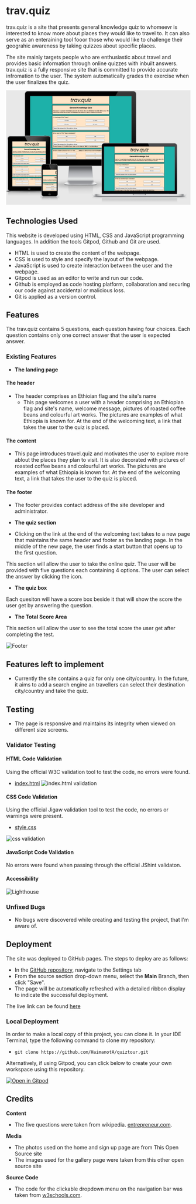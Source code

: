 # trav.quiz

trav.quiz is a site that presents general knowledge quiz to whomeevr is interested to know more about places they would like to travel to. It can also serve as an enteraining tool fooor those who would like to challenge their geograhic awareness by taking quizzes about specific places.

The site mainly targets people who are enthusiastic about travel and provides basic information through online quizzes with inbuilt answers. trav.quiz is a fully responsive site that is committed to provide accurate infromation to the user. The system automatically grades the exercise when the user finalizes the quiz.

![cover page](documentation/quiz1.png)

## Technologies Used

This website is developed using HTML, CSS and JavaScript programming languages. In addition the tools Gitpod, Github and Git are used.

 - HTML is used to create the content of the webpage.
 - CSS is used to style and specify the layout of the webpage.
 - JavaScript is used to create interaction between the user and the webpage. 
 - Gitpod is used as an editor to write and run our code.
 - Github is employed as code hosting platform, collaboration and securing our code against accidental or malicious loss.
 - Git is applied as a version control. 

## Features

The trav.quiz contains 5 questions, each question having four choices. Each question contains only one correct answer that the user is expected answer. 
 
### Existing Features

- __The landing page__

#### The header

- The header comprises an Ethioian flag and the site's name
    - This page welcomes a user with a header comprising an Ethiopian flag and site's name, welcome message, pictures of roasted coffee beans and colourful art works. The pictures are examples of what Ethiopia is known for. At the end of the welcoming text, a link that takes the user to the quiz is placed. 

#### The content

- This page introduces travel.quiz and motivates the user to explore more ablout the places they plan to visit. It is also decorated with pictures of roasted coffee beans and colourful art works. The pictures are examples of what Ethiopia is known for. At the end of the welcoming text, a link that takes the user to the quiz is placed. 

#### The footer

- The footer provides contact address of the site developer and administrator. 

- __The quiz section__

- Clicking on the link at the end of the welcoming text takes to a new page that maintains the same header and footer as the landing page. In the middle of the new page, the user finds a start button that opens up to the first question.


This section will allow the user to take the online quiz. The user will be provided with five questions each containing 4 options. The user can select the answer by clicking the icon.

- __The quiz box__

Each quesiton will have a score box beside it that will show the score the user get by answering the question. 

- __The Total Score Area__

This section will allow the user to see the total score the user get after completing the test.

![Footer](documentation/readme6.png)

## Features left to implement

- Currently the site contains a quiz for only one city/country. In the future, it aims to add a search engine an travellers can select their destination city/country and take the quiz.

## Testing

- The page is responsive and maintains its integrity when viewed on different size screens. 

### Validator Testing 

#### HTML Code Validation

Using the official W3C validation tool to test the code,  no errors were found.
- [index.html](https://validator.w3.org/nu/?doc=https://haimanota.github.io/the--pioneers/index.html)
    ![index.html validation](documentation/readme7.png)

#### CSS Code Validation

Using the official Jigaw validation tool to test the code, no errors or warnings were present.

- [style.css](https://jigsaw.w3.org/css-validator/validator?uri=https%3A%2F%2Fhaimanota.github.io%2Fthe--pioneers)

![css validation](documentation/Readme11.png)

#### JavaScript Code Validation

No errors were found when passing through the official JShint validaton. 

#### Accessibility 
 
![Lighthouse](documentation/readme8.png)

### Unfixed Bugs

 - No bugs were discovered while creating and testing the project, that I'm aware of.

## Deployment

The site was deployed to GitHub pages. The steps to deploy are as follows: 
  - In the [GitHub repository](https://github.com/HaimanotA/quiztour), navigate to the Settings tab 
  - From the source section drop-down menu, select the **Main** Branch, then click "Save".
  - The page will be automatically refreshed with a detailed ribbon display to indicate the successful deployment.

The live link can be found [here](https://HaimanotA.github.io/quiztour)

### Local Deployment

In order to make a local copy of this project, you can clone it. In your IDE Terminal, type the following command to clone my repository:

- `git clone https://github.com/HaimanotA/quiztour.git`

Alternatively, if using Gitpod, you can click below to create your own workspace using this repository.

[![Open in Gitpod](https://gitpod.io/button/open-in-gitpod.svg)](https://gitpod.io/#https://github.com/HaimanotA/quiztour)

## Credits

**Content**

- The five questions were taken from wikipedia.  [entrepreneur.com](https://www.entrepreneur.com/article/287422).

**Media**
- The photos used on the home and sign up page are from This Open Source site
- The images used for the gallery page were taken from this other open source site

**Source Code**
- The code for the clickable dropdown menu on the navigation bar was taken from  [w3schools.com](https://www.w3schools.com/howto/howto_js_dropdown.asp).
